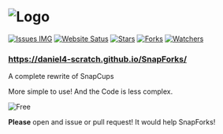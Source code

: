 # ![Logo](https://daniel4-scratch.github.io/SnapForks/SnapForks%20Banner.png)
[![Issues IMG](https://img.shields.io/github/issues/SnapForks/SnapForks)](https://github.com/SnapForks/SnapForks/issues) [![Website Satus](https://img.shields.io/website?down_color=red&down_message=Offline&label=Webiste&up_color=blue&up_message=Online&url=https%3A%2F%2Fsnapforks.github.io%2FSnapForks%2F)](https://github.com/SnapForks/SnapForks/deployments) [![Stars](https://img.shields.io/github/stars/SnapForks/SnapForks?color=purple&label=Stars)](https://github.com/SnapForks/SnapForks/stargazers) [![Forks](https://img.shields.io/github/forks/SnapForks/SnapForks?color=Red&label=Forks)](https://github.com/Daniel4-Scratch/SnapForks/network/members) [![Watchers](https://img.shields.io/github/watchers/Daniel4-Scratch/SnapForks?color=darklime&label=Watchers)](https://github.com/SnapForks/SnapForks/watchers)

### https://daniel4-scratch.github.io/SnapForks/

A complete rewrite of SnapCups

More simple to use! And the Code is less complex.

![Free](https://img.shields.io/badge/Free%3F-Yep!-green)

**Please** open and issue or pull request! It would help SnapForks!
